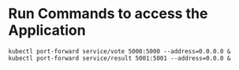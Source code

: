 # Run Commands to access the Application
```
kubectl port-forward service/vote 5000:5000 --address=0.0.0.0 &
kubectl port-forward service/result 5001:5001 --address=0.0.0 &
```